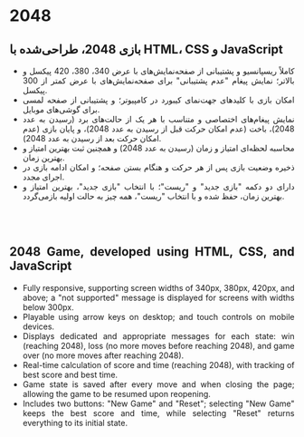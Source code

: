 # 2048

<div align="justify">

## بازی 2048، طراحی‌شده با HTML، CSS و JavaScript <br>

- کاملاً ریسپانسیو و پشتیبانی از صفحه‌نمایش‌های با عرض 340، 380، 420 پیکسل و بالاتر؛ نمایش پیغام "عدم پشتیبانی" برای صفحه‌نمایش‌های با عرض کمتر از 300 پیکسل. <br>
- امکان بازی با کلیدهای جهت‌نمای کیبورد در کامپیوتر؛ و پشتیبانی از صفحه لمسی برای گوشی‌های موبایل. <br>
- نمایش پیغام‌های اختصاصی و متناسب با هر یک از حالت‌های برد (رسیدن به عدد 2048)، باخت (عدم امکان حرکت قبل از رسیدن به عدد 2048)، و پایان بازی (عدم امکان حرکت بعد از رسیدن به عدد 2048). <br>
- محاسبه لحظه‌ای امتیاز و زمان (رسیدن به عدد 2048) و همچنین ثبت بهترین امتیاز و بهترین زمان. <br>
- ذخیره وضعیت بازی پس از هر حرکت و هنگام بستن صفحه؛ و امکان ادامه بازی در اجرای مجدد. <br>
- دارای دو دکمه "بازی جدید" و "ریست"؛ با انتخاب "بازی جدید"، بهترین امتیاز و بهترین زمان، حفظ شده و با انتخاب "ریست"، همه چیز به حالت اولیه بازمی‌گردد. <br>

</div>

<br>
<br>

<div align="justify">

## 2048 Game, developed using HTML, CSS, and JavaScript <br>

- Fully responsive, supporting screen widths of 340px, 380px, 420px, and above; a "not supported" message is displayed for screens with widths below 300px. <br>
- Playable using arrow keys on desktop; and touch controls on mobile devices. <br>
- Displays dedicated and appropriate messages for each state: win (reaching 2048), loss (no more moves before reaching 2048), and game over (no more moves after reaching 2048). <br>
- Real-time calculation of score and time (reaching 2048), with tracking of best score and best time. <br>
- Game state is saved after every move and when closing the page; allowing the game to be resumed upon reopening. <br>
- Includes two buttons: "New Game" and "Reset"; selecting "New Game" keeps the best score and time, while selecting "Reset" returns everything to its initial state. <br>

</div>
